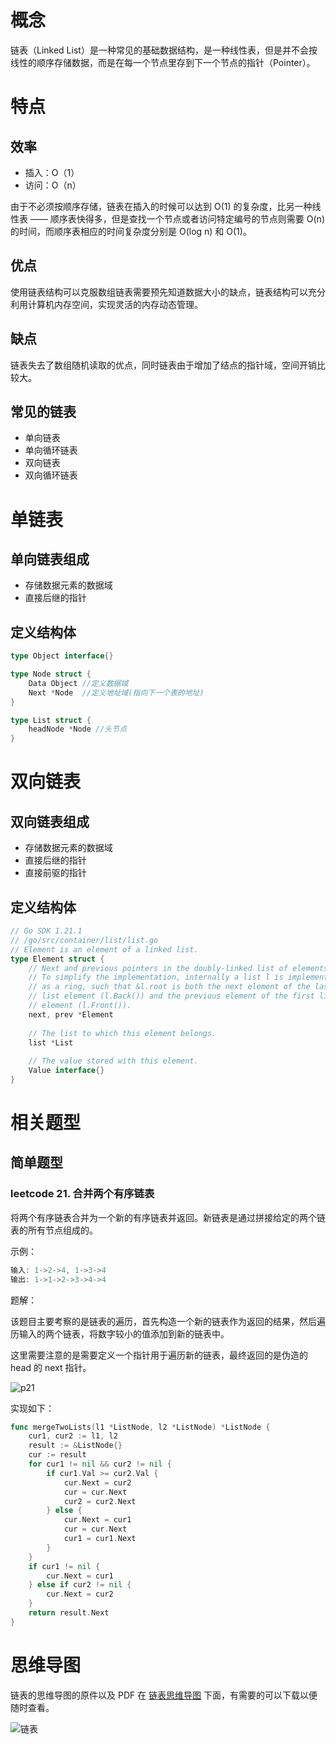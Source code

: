 # 概念

链表（Linked List）是一种常见的基础数据结构，是一种线性表，但是并不会按线性的顺序存储数据，而是在每一个节点里存到下一个节点的指针（Pointer）。

# 特点

## 效率
- 插入：O（1）
- 访问：O（n）

由于不必须按顺序存储，链表在插入的时候可以达到 O(1) 的复杂度，比另一种线性表 —— 顺序表快得多，但是查找一个节点或者访问特定编号的节点则需要 O(n) 的时间，而顺序表相应的时间复杂度分别是 O(log n) 和 O(1)。

## 优点
使用链表结构可以克服数组链表需要预先知道数据大小的缺点，链表结构可以充分利用计算机内存空间，实现灵活的内存动态管理。

## 缺点
链表失去了数组随机读取的优点，同时链表由于增加了结点的指针域，空间开销比较大。

## 常见的链表
- 单向链表
- 单向循环链表
- 双向链表
- 双向循环链表

# 单链表

## 单向链表组成
- 存储数据元素的数据域
- 直接后继的指针

## 定义结构体

```go
type Object interface{}

type Node struct {
    Data Object //定义数据域
    Next *Node  //定义地址域(指向下一个表的地址)
}

type List struct {
    headNode *Node //头节点
}
```

# 双向链表

## 双向链表组成
- 存储数据元素的数据域
- 直接后继的指针
- 直接前驱的指针

## 定义结构体

```go
// Go SDK 1.21.1 
// /go/src/container/list/list.go
// Element is an element of a linked list.
type Element struct {
    // Next and previous pointers in the doubly-linked list of elements.
    // To simplify the implementation, internally a list l is implemented
    // as a ring, such that &l.root is both the next element of the last
    // list element (l.Back()) and the previous element of the first list
    // element (l.Front()).
    next, prev *Element
    
    // The list to which this element belongs.
    list *List
    
    // The value stored with this element.
    Value interface{}
}
```

# 相关题型
## 简单题型
### leetcode 21. 合并两个有序链表

将两个有序链表合并为一个新的有序链表并返回。新链表是通过拼接给定的两个链表的所有节点组成的。 

示例：
```go
输入: 1->2->4, 1->3->4
输出: 1->1->2->3->4->4
```

题解：

该题目主要考察的是链表的遍历，首先构造一个新的链表作为返回的结果，然后遍历输入的两个链表，将数字较小的值添加到新的链表中。

这里需要注意的是需要定义一个指针用于遍历新的链表，最终返回的是伪造的 head 的 next 指针。

![p21](https://cnymw.github.io/go-study/docs/img/p21.png)

实现如下：

```go
func mergeTwoLists(l1 *ListNode, l2 *ListNode) *ListNode {
    cur1, cur2 := l1, l2
    result := &ListNode{}
    cur := result
    for cur1 != nil && cur2 != nil {
        if cur1.Val >= cur2.Val {
            cur.Next = cur2
            cur = cur.Next
            cur2 = cur2.Next
        } else {
            cur.Next = cur1
            cur = cur.Next
            cur1 = cur1.Next
        }
    }
    if cur1 != nil {
        cur.Next = cur1
    } else if cur2 != nil {
        cur.Next = cur2
    }
    return result.Next
}
```

# 思维导图
链表的思维导图的原件以及 PDF 在 [链表思维导图](/docs/mind/链表) 下面，有需要的可以下载以便随时查看。

![链表](https://cnymw.github.io/go-study/docs/img/链表.jpg)